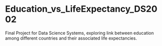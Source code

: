 # Education_vs_LifeExpectancy_DS2002
Final Project for Data Science Systems, exploring link between education among different countries and their associated life expectancies.
